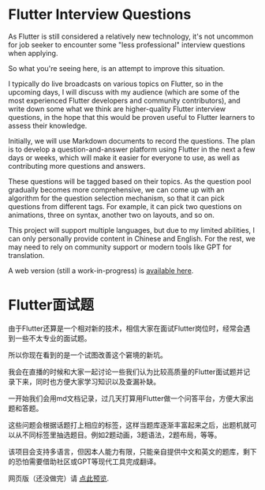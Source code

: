# Flutter Interview Questions

As Flutter is still considered a relatively new technology, it's not uncommon for job seeker to
encounter some "less professional" interview questions when applying.

So what you're seeing here, is an attempt to improve this situation.

I typically do live broadcasts on various topics on Flutter, so in the upcoming days, I will discuss
with my audience (which are some of the most experienced Flutter developers and community
contributors), and write down some what we think are higher-quality Flutter interview questions, in
the hope that this would be proven useful to Flutter learners to assess their knowledge.

Initially, we will use Markdown documents to record the questions. The plan is to develop a
question-and-answer platform using Flutter in the next a few days or weeks, which will make it
easier for everyone to use, as well as contributing more questions and answers.

These questions will be tagged based on their topics. As the question pool gradually becomes more
comprehensive, we can come up with an algorithm for the question selection mechanism, so that it can
pick questions from different tags. For example, it can pick two questions on animations, three on
syntax, another two on layouts, and so on.

This project will support multiple languages, but due to my limited abilities, I can only personally
provide content in Chinese and English. For the rest, we may need to rely on community support or
modern tools like GPT for translation.

A web version (still a work-in-progress) is
[available here](https://h65wang.github.io/flutter_interview_questions).

# Flutter面试题

由于Flutter还算是一个相对新的技术，相信大家在面试Flutter岗位时，经常会遇到一些不太专业的面试题。

所以你现在看到的是一个试图改善这个窘境的新坑。

我会在直播的时候和大家一起讨论一些我们认为比较高质量的Flutter面试题并记录下来，同时也方便大家学习知识以及查漏补缺。

一开始我们会用md文档记录，过几天打算用Flutter做一个问答平台，方便大家出题和答题。

这些问题会根据话题打上相应的标签，这样当题库逐渐丰富起来之后，出题机就可以从不同标签里抽选题目。例如2题动画，3题语法，2题布局，等等。

该项目会支持多语言，但因本人能力有限，只能亲自提供中文和英文的题库，剩下的恐怕需要借助社区或GPT等现代工具完成翻译。

网页版（还没做完）请
[点此预览](https://h65wang.github.io/flutter_interview_questions).
